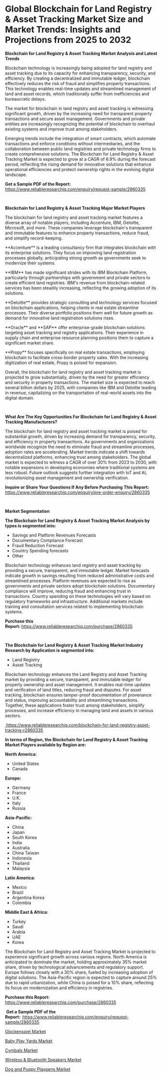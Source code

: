 <p><h1>Global Blockchain for Land Registry & Asset Tracking Market Size and Market Trends: Insights and Projections from 2025 to 2032</h1></p><p><strong>Blockchain for Land Registry & Asset Tracking Market Analysis and Latest Trends</strong></p>
<p><p>Blockchain technology is increasingly being adopted for land registry and asset tracking due to its capacity for enhancing transparency, security, and efficiency. By creating a decentralized and immutable ledger, blockchain effectively reduces the risk of fraud and simplifies property transactions. This technology enables real-time updates and streamlined management of land and asset records, which traditionally suffer from inefficiencies and bureaucratic delays.</p><p>The market for blockchain in land registry and asset tracking is witnessing significant growth, driven by the increasing need for transparent property transactions and secure asset management. Governments and private entities are increasingly recognizing the potential of blockchain to overhaul existing systems and improve trust among stakeholders. </p><p>Emerging trends include the integration of smart contracts, which automate transactions and enforce conditions without intermediaries, and the collaboration between public land registries and private technology firms to create comprehensive solutions. The Blockchain for Land Registry & Asset Tracking Market is expected to grow at a CAGR of 6.9% during the forecast period, reflecting the rising demand for innovative solutions that enhance operational efficiencies and protect ownership rights in the evolving digital landscape.</p></p>
<p><strong>Get a Sample PDF of the Report:&nbsp;</strong> <a href="https://www.reliableresearchiq.com/enquiry/request-sample/2860335?utm_campaign=1088&utm_medium=2&utm_source=Github&utm_content=ia&utm_term=12032025&utm_id=blockchain-for-land-registry-asset-tracking">https://www.reliableresearchiq.com/enquiry/request-sample/2860335</a></p>
<p>&nbsp;</p>
<p><strong>Blockchain for Land Registry & Asset Tracking Major Market Players</strong></p>
<p><p>The blockchain for land registry and asset tracking market features a diverse array of notable players, including Accenture, IBM, Deloitte, Microsoft, and more. These companies leverage blockchain's transparent and immutable features to enhance property transactions, reduce fraud, and simplify record-keeping.</p><p>**Accenture** is a leading consultancy firm that integrates blockchain with its enterprise solutions. They focus on improving land registration processes globally, anticipating strong growth as governments seek to modernize their systems. </p><p>**IBM** has made significant strides with its IBM Blockchain Platform, particularly through partnerships with government and private sectors to create efficient land registries. IBM's revenue from blockchain-related services has been steadily increasing, reflecting the growing adoption of its solutions.</p><p>**Deloitte** provides strategic consulting and technology services focused on blockchain applications, helping clients in real estate streamline processes. Their diverse portfolio positions them well for future growth as demand for innovative land registration solutions rises.</p><p>**Oracle** and **SAP** offer enterprise-grade blockchain solutions targeting asset tracking and registry applications. Their experience in supply chain and enterprise resource planning positions them to capture a significant market share.</p><p>**Propy** focuses specifically on real estate transactions, employing blockchain to facilitate cross-border property sales. With the increasing digitization of real estate, Propy is poised for expansion.</p><p>Overall, the blockchain for land registry and asset tracking market is projected to grow substantially, driven by the need for greater efficiency and security in property transactions. The market size is expected to reach several billion dollars by 2025, with companies like IBM and Deloitte leading in revenue, capitalizing on the transportation of real-world assets into the digital domain.</p></p>
<p>&nbsp;</p>
<p><strong>What Are The Key Opportunities For Blockchain for Land Registry & Asset Tracking Manufacturers?</strong></p>
<p><p>The blockchain for land registry and asset tracking market is poised for substantial growth, driven by increasing demand for transparency, security, and efficiency in property transactions. As governments and organizations worldwide recognize the need to eliminate fraud and streamline processes, adoption rates are accelerating. Market trends indicate a shift towards decentralized platforms, enhancing trust among stakeholders. The global market is expected to witness a CAGR of over 30% from 2023 to 2030, with notable expansions in developing economies where traditional systems are less robust. Future outlook suggests further integration with IoT and AI, revolutionizing asset management and ownership verification.</p></p>
<p><strong>Inquire or Share Your Questions If Any Before Purchasing This Report:</strong> <a href="https://www.reliableresearchiq.com/enquiry/pre-order-enquiry/2860335?utm_campaign=1088&utm_medium=2&utm_source=Github&utm_content=ia&utm_term=12032025&utm_id=blockchain-for-land-registry-asset-tracking">https://www.reliableresearchiq.com/enquiry/pre-order-enquiry/2860335</a></p>
<p>&nbsp;</p>
<p><strong>Market Segmentation</strong></p>
<p><strong>The Blockchain for Land Registry & Asset Tracking Market Analysis by types is segmented into:</strong></p>
<p><ul><li>Savings and Platform Revenues Forecasts</li><li>Documentary Compliance Forecast</li><li>Fraud Reduction Forecast</li><li>Country Spending forecasts</li><li>Other</li></ul></p>
<p><p>Blockchain technology enhances land registry and asset tracking by providing a secure, transparent, and immutable ledger. Market forecasts indicate growth in savings resulting from reduced administrative costs and streamlined processes. Platform revenues are expected to rise as governments and private sectors adopt blockchain solutions. Documentary compliance will improve, reducing fraud and enhancing trust in transactions. Country spending on these technologies will vary based on regulatory frameworks and infrastructure. Additional markets include training and consultation services related to implementing blockchain systems.</p></p>
<p><strong>Purchase this Report:&nbsp;</strong><a href="https://www.reliableresearchiq.com/purchase/2860335?utm_campaign=1088&utm_medium=2&utm_source=Github&utm_content=ia&utm_term=12032025&utm_id=blockchain-for-land-registry-asset-tracking">https://www.reliableresearchiq.com/purchase/2860335</a></p>
<p>&nbsp;</p>
<p><strong>The Blockchain for Land Registry & Asset Tracking Market Industry Research by Application is segmented into:</strong></p>
<p><ul><li>Land Registry</li><li>Asset Tracking</li></ul></p>
<p><p>Blockchain technology enhances the Land Registry and Asset Tracking market by providing a secure, transparent, and immutable ledger for property ownership and asset management. It enables real-time updates and verification of land titles, reducing fraud and disputes. For asset tracking, blockchain ensures tamper-proof documentation of provenance and status, improving accountability and streamlining transactions. Together, these applications foster trust among stakeholders, simplify processes, and increase efficiency in managing land and assets in various sectors.</p></p>
<p><a href="https://www.reliableresearchiq.com/blockchain-for-land-registry-asset-tracking-r2860335?utm_campaign=1088&utm_medium=2&utm_source=Github&utm_content=ia&utm_term=12032025&utm_id=blockchain-for-land-registry-asset-tracking">&nbsp;https://www.reliableresearchiq.com/blockchain-for-land-registry-asset-tracking-r2860335</a></p>
<p><strong>In terms of Region, the Blockchain for Land Registry & Asset Tracking Market Players available by Region are:</strong></p>
<p>
    <p> <strong> North America: </strong>
        <ul>
            <li>United States</li>
            <li>Canada</li>
        </ul>
        </p> 
    <p> <strong> Europe: </strong>
        <ul>
            <li>Germany</li>
            <li>France</li>
            <li>U.K.</li>
            <li>Italy</li>
            <li>Russia</li>
        </ul>
        </p> 
    <p> <strong> Asia-Pacific: </strong>
        <ul>
            <li>China</li>
            <li>Japan</li>
            <li>South Korea</li>
            <li>India</li>
            <li>Australia</li>
            <li>China Taiwan</li>
            <li>Indonesia</li>
            <li>Thailand</li>
            <li>Malaysia</li>
        </ul>
        </p> 
    <p> <strong> Latin America: </strong>
        <ul>
            <li>Mexico</li>
            <li>Brazil</li>
            <li>Argentina Korea</li>
            <li>Colombia</li>
        </ul>
        </p> 
    <p> <strong> Middle East & Africa: </strong>
        <ul>
            <li>Turkey</li>
            <li>Saudi</li>
            <li>Arabia</li>
            <li>UAE</li>
            <li>Korea</li>
        </ul>
    </p>
    </p>
<p><p>The Blockchain for Land Registry and Asset Tracking Market is projected to experience significant growth across various regions. North America is anticipated to dominate the market, holding approximately 35% market share, driven by technological advancements and regulatory support. Europe follows closely with a 30% share, fueled by increasing adoption of digital solutions. The Asia-Pacific region is expected to capture around 25% due to rapid urbanization, while China is poised for a 10% share, reflecting its focus on modernization and efficiency in registries.</p></p>
<p><strong>Purchase this Report: </strong><a href="https://www.reliableresearchiq.com/purchase/2860335?utm_campaign=1088&utm_medium=2&utm_source=Github&utm_content=ia&utm_term=12032025&utm_id=blockchain-for-land-registry-asset-tracking">https://www.reliableresearchiq.com/purchase/2860335</a></p>
<p>&nbsp;<strong>Get a Sample PDF of the Report:&nbsp;&nbsp;</strong><a href="https://www.reliableresearchiq.com/enquiry/request-sample/2860335?utm_campaign=1088&utm_medium=2&utm_source=Github&utm_content=ia&utm_term=12032025&utm_id=blockchain-for-land-registry-asset-tracking">https://www.reliableresearchiq.com/enquiry/request-sample/2860335</a></p>
<p><strong></strong></p>
<p><p><a href="https://github.com/aoutefjovene00/Market-Research-Report-List-1/blob/main/glockenspiel-market.md?utm_campaign=1088&utm_medium=2&utm_source=Github&utm_content=ia&utm_term=12032025&utm_id=blockchain-for-land-registry-asset-tracking">Glockenspiel Market</a></p><p><a href="https://github.com/rubiogruis0p/Market-Research-Report-List-1/blob/main/baby-play-yards-market.md?utm_campaign=1088&utm_medium=2&utm_source=Github&utm_content=ia&utm_term=12032025&utm_id=blockchain-for-land-registry-asset-tracking">Baby Play Yards Market</a></p><p><a href="https://github.com/chlihakwatsi/Market-Research-Report-List-1/blob/main/cymbals-market.md?utm_campaign=1088&utm_medium=2&utm_source=Github&utm_content=ia&utm_term=12032025&utm_id=blockchain-for-land-registry-asset-tracking">Cymbals Market</a></p><p><a href="https://github.com/sokurgleyde/Market-Research-Report-List-1/blob/main/wireless-bluetooth-speakers-market.md?utm_campaign=1088&utm_medium=2&utm_source=Github&utm_content=ia&utm_term=12032025&utm_id=blockchain-for-land-registry-asset-tracking">Wireless & Bluetooth Speakers Market</a></p><p><a href="https://github.com/jemmysolin5k/Market-Research-Report-List-1/blob/main/dog-and-puppy-playpens-market.md?utm_campaign=1088&utm_medium=2&utm_source=Github&utm_content=ia&utm_term=12032025&utm_id=blockchain-for-land-registry-asset-tracking">Dog and Puppy Playpens Market</a></p></p>